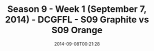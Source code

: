 ---
title: Season 9 - Week 1 (September 7, 2014) - DCGFFL - S09 Graphite vs S09 Orange
teams-score:
- team: _teams/s09-graphite.md
  score: 12
- team: _teams/s09-orange.md
  score: 35
mvp: 'Graphite: Sam Benton  /  Orange:  Patrick Kozak'
game-ball: N/A
season: 9
week: 1
date: '2014-09-08T00:21:28'
pageid: week-1-season-9-4458-vs-4464
---